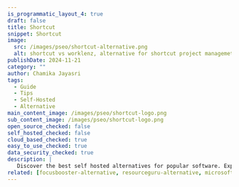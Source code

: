 ```yaml
---
is_programmatic_layout_4: true
draft: false
title: Shortcut
snippet: Shortcut
image:
  src: /images/pseo/shortcut-alternative.png
  alt: shortcut vs worklenz, alternative for shortcut project managemet tool, task management, resource management, productivity, self-hosted
publishDate: 2024-11-21
category: ""
author: Chamika Jayasri
tags:
  - Guide
  - Tips
  - Self-Hosted
  - Alternative
main_content_image: /images/pseo/shortcut-logo.png
sub_content_image: /images/pseo/shortcut-logo.png
open_source_checked: false
self_hosted_checked: false
cloud_based_checked: true
easy_to_use_checked: true
data_security_checked: true
description: |
   Discover the best self hosted alternatives for popular software. Explore our comprehensive guides and find the perfect solution for your needs today.
related: [focusbooster-alternative, resourceguru-alternative, microsoftproject-alternative, hubstaff-alternative]
---
```

